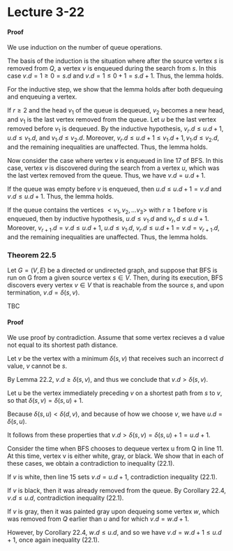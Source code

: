 # Lecture 3-22

#### Proof

We use induction on the number of queue operations.

The basis of the induction is the situation where after the source vertex $s$ is removed from $Q$, a vertex $v$ is enqueued during the search from $s$.
In this case $v.d = 1 \geq 0 = s.d$ and $v.d = 1 \leq 0 + 1 = s.d + 1$.
Thus, the lemma holds.

For the inductive step, we show that the lemma holds after both dequeuing and enqueuing a vertex.

If $r \geq 2$ and the head $v_1$ of the queue is dequeued, $v_2$ becomes a new head, and $v_1$ is the last vertex removed from the queue.
Let $u$ be the last vertex removed before $v_1$ is dequeued.
By the inductive hypothesis, $v_r.d \leq u.d + 1, u.d \leq v_1.d$, and $v_1.d \leq v_2.d$.
Moreover, $v_r.d \leq u.d + 1 \leq v_1.d + 1, v_1.d \leq v_2.d$, and the remaining inequalities are unaffected.
Thus, the lemma holds.

Now consider the case where vertex $v$ is enqueued in line 17 of BFS.
In this case, vertex $v$ is discovered during the search from a vertex $u$, which was the last vertex removed from the queue.
Thus, we have $v.d = u.d + 1$.

If the queue was empty before $v$ is enqueued, then $u.d \leq u.d + 1 = v.d$ and $v.d \leq u.d + 1$.
Thus, the lemma holds.

If the queue contains the vertices $<v_1, v_2, ... v_3>$ with $r \geq 1$ before $v$ is enqueued, then by inductive hypothesis, $u.d \leq v_1.d$ and $v_r,d \leq u.d + 1$.
Moreover, $v_{r+1}.d = v.d \leq u.d + 1$, $u.d \leq v_1.d$, $v_r.d \leq u.d + 1 = v.d = v_{r+1}.d$, and the remaining inequalities are unaffected.
Thus, the lemma holds.

### Theorem 22.5

Let $G = (V,E)$ be a directed or undirected graph, and suppose that BFS is run on G from a given source vertex $s \in V$.
Then, during its execution, BFS discovers every vertex $v \in V$ that is reachable from the source $s$, and upon termination, $v.d = \delta(s,v)$.

TBC

#### Proof

We use proof by contradiction.
Assume that some vertex recieves a d value not equal to its shortest path distance.

Let $v$ be the vertex with a minimum $\delta(s, v)$ that receives such an incorrect $d$ value, $v$ cannot be $s$.

By Lemma 22.2, $v.d \geq \delta(s,v)$, and thus we conclude that $v.d > \delta(s,v)$.

Let u be the vertex immediately preceding $v$ on a shortest path from $s$ to $v$, so that $\delta(s,v) = \delta(s,u) + 1$.

Because $\delta(s,u) < \delta(d,v)$, and because of how we choose $v$, we have $u.d = \delta(s,u)$.

It follows from these properties that $v.d > \delta(s,v) = \delta(s,u) + 1 = u.d + 1$.

Consider the time when BFS chooses to dequeue vertex u from Q in line 11.
At this time, vertex v is either white, gray, or black.
We show that in each of these cases, we obtain a contradiction to inequality (22.1).

If $v$ is white, then line 15 sets $v.d = u.d + 1$, contradiction inequality (22.1).

If $v$ is black, then it was already removed from the queue.
By Corollary 22.4, $v.d \leq u.d$, contradiction inequality (22.1).

If $v$ is gray, then it was painted gray upon dequeing some vertex $w$, which was removed from $Q$ earlier than $u$ and for which $v.d = w.d + 1$.

However, by Corollary 22.4, $w.d \leq u.d$, and so we have $v.d = w.d + 1 \leq u.d + 1$, once again inequality (22.1).